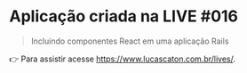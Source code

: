 # Aplicação criada na LIVE #016

> Incluindo componentes React em uma aplicação Rails

👉 Para assistir acesse https://www.lucascaton.com.br/lives/.

